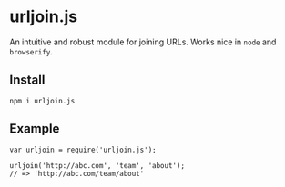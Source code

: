 # urljoin.js

An intuitive and robust module for joining URLs. Works nice in `node` and `browserify`.

## Install

```
npm i urljoin.js
```

## Example

```
var urljoin = require('urljoin.js');

urljoin('http://abc.com', 'team', 'about');
// => 'http://abc.com/team/about'
```
